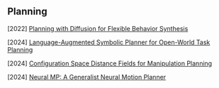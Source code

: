 ## Planning

[2022] [Planning with Diffusion for Flexible Behavior Synthesis](https://arxiv.org/abs/2205.09991)

[2024] [Language-Augmented Symbolic Planner for Open-World Task Planning](https://arxiv.org/abs/2407.09792)

[2024] [Configuration Space Distance Fields for Manipulation Planning](https://arxiv.org/abs/2406.01137)

[2024] [Neural MP: A Generalist Neural Motion Planner](https://arxiv.org/abs/2409.05864)